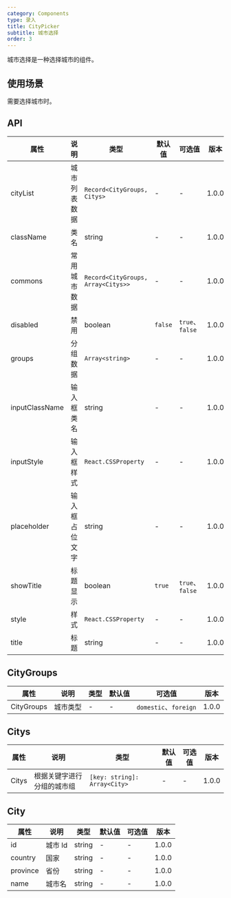 ```yaml
---
category: Components
type: 录入
title: CityPicker
subtitle: 城市选择
order: 3
---
```


城市选择是一种选择城市的组件。

## 使用场景

需要选择城市时。

## API

| 属性 | 说明 | 类型 | 默认值 | 可选值 | 版本 |
| --- | --- | --- | --- | --- | --- |
| cityList | 城市列表数据 | `Record<CityGroups, Citys>` | - | - | 1.0.0 |
| className | 类名 | string | - | - | 1.0.0 |
| commons | 常用城市数据 | `Record<CityGroups, Array<Citys>>` | - | - | 1.0.0 |
| disabled | 禁用 | boolean | `false` | `true`、`false` | 1.0.0
| groups | 分组数据 | `Array<string>` | - | - | 1.0.0 |
| inputClassName | 输入框类名 | string | - | - | 1.0.0 |
| inputStyle | 输入框样式 | `React.CSSProperty` | - | - | 1.0.0 |
| placeholder | 输入框占位文字 | string | - | - | 1.0.0 |
| showTitle | 标题显示 | boolean | `true` | `true`、`false` | 1.0.0
| style | 样式 | `React.CSSProperty` | - | - | 1.0.0 |
| title | 标题 | string | - | - | 1.0.0 |

## CityGroups

| 属性 | 说明 | 类型 | 默认值 | 可选值 | 版本 |
| --- | --- | --- | --- | --- | --- |
| CityGroups | 城市类型 | - | - | `domestic`、`foreign` | 1.0.0 |

## Citys

| 属性 | 说明 | 类型 | 默认值 | 可选值 | 版本 |
| --- | --- | --- | --- | --- | --- |
| Citys | 根据关键字进行分组的城市组 | `[key: string]: Array<City>` | - | - | 1.0.0 |

## City
| 属性 | 说明 | 类型 | 默认值 | 可选值 | 版本 |
| --- | --- | --- | --- | --- | --- |
| id | 城市 Id | string | - | - | 1.0.0 |
| country | 国家 | string | - | - | 1.0.0 |
| province | 省份 | string | - | - | 1.0.0 |
| name | 城市名 | string | - | - | 1.0.0 |
